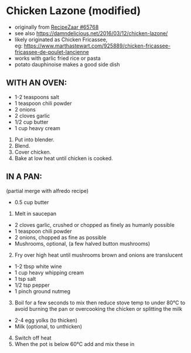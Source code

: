 # Chicken Lazone (modified)

* originally from [RecipeZaar #65768](http://www.recipezaar.com/65768)
* see also https://damndelicious.net/2016/03/12/chicken-lazone/
* likely originated as Chicken Fricassee,  
  eg: https://www.marthastewart.com/925889/chicken-fricassee-fricassee-de-poulet-lancienne
* works with garlic fried rice or pasta
* potato dauphinoise makes a good side dish

## WITH AN OVEN:

* 1-2 teaspoons salt
* 1 teaspoon chili powder
* 2 onions
* 2 cloves garlic
* 1/2 cup butter
* 1 cup heavy cream

1. Put into blender.
2. Blend.
3. Cover chicken.
4. Bake at low heat until chicken is cooked.

## IN A PAN:

(partial merge with alfredo recipe)

* 0.5 cup butter

1. Melt in saucepan

* 2 cloves garlic, crushed or chopped as finely as humanly possible
* 1 teaspoon chili powder
* 2 onions, chopped as fine as possible
* Mushrooms, optional, (a few halved button mushrooms)

2. Fry over high heat until mushrooms brown and onions are translucent

* 1-2 tbsp white wine
* 1 cup heavy whipping cream
* 1 tsp salt
* 1/2 tsp pepper
* 1 pinch ground nutmeg

3. Boil for a few seconds to mix then reduce stove temp to under 80°C to avoid burning the pan or overcooking the
   chicken or splitting the milk

* 2-4 egg yolks (to thicken)
* Milk (optional, to unthicken)

4. Switch off heat
5. When the pot is below 60°C add and mix these in
